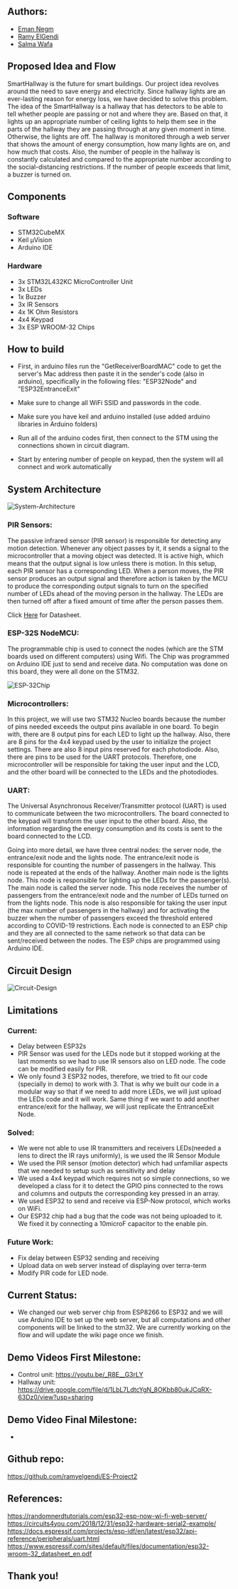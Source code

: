 ## Authors:
* [Eman Negm](https://github.com/emannegm9)
* [Ramy ElGendi](https://github.com/ramyelgendi)
* [Salma Wafa](https://github.com/salmawafa)

## Proposed Idea and Flow
SmartHallway is the future for smart buildings. Our project idea revolves around the need to save energy and electricity. Since hallway lights are an ever-lasting reason for energy loss, we have decided to solve this problem. The idea of the SmartHallway is a hallway that has detectors to be able to tell whether people are passing or not and where they are. Based on that, it lights up an appropriate number of ceiling lights to help them see in the parts of the hallway they are passing through at any given moment in time. Otherwise, the lights are off. The hallway is monitored through a web server that shows the amount of energy consumption, how many lights are on, and how much that costs. Also, the number of people in the hallway is constantly calculated and compared to the appropriate number according to the social-distancing restrictions. If the number of people exceeds that limit, a buzzer is turned on. 

## Components
### Software
* STM32CubeMX
* Keil µVision
* Arduino IDE

### Hardware
* 3x STM32L432KC MicroController Unit
* 3x LEDs
* 1x Buzzer
* 3x IR Sensors
* 4x 1K Ohm Resistors
* 4x4 Keypad
* 3x ESP WROOM-32 Chips

## How to build
- First, in arduino files run the "GetReceiverBoardMAC" code to get the server's Mac address then paste it in the sender's code (also in arduino), specifically in the following files: "ESP32Node" and "ESP32EntranceExit"

- Make sure to change all WiFi SSID and passwords in the code.
- Make sure you have keil and arduino installed (use added arduino libraries in Arduino folders)
- Run all of the arduino codes first, then connect to the STM using the connections shown in circuit diagram. 
- Start by entering number of people on keypad, then the system will all connect and work automatically

## System Architecture

![System-Architecture](https://i.imgur.com/W02nOae.png)

### PIR Sensors:
The passive infrared sensor (PIR sensor) is responsible for detecting any motion detection. Whenever any object passes by it, it sends a signal to the microcontroller that a moving object was detected. It is active high, which means that the output signal is low unless there is motion. In this setup, each PIR sensor has a corresponding LED. When a person moves, the PIR sensor produces an output signal and therefore action is taken by the MCU to produce the corresponding output signals to turn on the specified number of LEDs ahead of the moving person in the hallway. The LEDs are then turned off after a fixed amount of time after the person passes them.

Click [Here](https://cdn-learn.adafruit.com/downloads/pdf/pir-passive-infrared-proximity-motion-sensor.pdf) for Datasheet.

### ESP-32S NodeMCU:

The programmable chip is used to connect the nodes (which are the STM boards used on different computers) using Wifi. The Chip was programmed on Arduino IDE just to send and receive data. No computation was done on this board, they were all done on the STM32.

![ESP-32Chip](https://i.imgur.com/StXU5RU.jpg)


### Microcontrollers:
In this project, we will use two STM32 Nucleo boards because the number of pins needed exceeds the output pins available in one board. To begin with, there are 8 output pins for each LED to light up the hallway. Also, there are 8 pins for the 4x4 keypad used by the user to initialize the project settings. There are also 8 input pins reserved for each photodiode. Also, there are pins to be used for the UART protocols. Therefore, one microcontroller will be responsible for taking the user input and the LCD, and the other board will be connected to the LEDs and the photodiodes. 


### UART:
The Universal Asynchronous Receiver/Transmitter protocol (UART) is used to communicate between the two microcontrollers. The board connected to the keypad will transform the user input to the other board. Also, the information regarding the energy consumption and its costs is sent to the board connected to the LCD.

Going into more detail, we have three central nodes: the server node, the entrance/exit node and the lights node. The entrance/exit node is responsible for counting the number of passengers in the hallway. This node is repeated at the ends of the hallway. Another main node is the lights node. This node is responsible for lighting up the LEDs for the passenger(s). The main node is called the server node. This node receives the number of passengers from the entrance/exit node and the number of LEDs turned on from the lights node. This node is also responsible for taking the user input (the max number of passengers in the hallway) and for activating the buzzer when the number of passengers exceed the threshold entered according to COVID-19 restrictions. Each node is connected to an ESP chip and they are all connected to the same network so that data can be sent/received between the nodes. The ESP chips are programmed using Arduino IDE.

## Circuit Design

![Circuit-Design](https://i.imgur.com/ngX2gVb.png)

## Limitations

### Current:
* Delay between ESP32s
* PIR Sensor was used for the LEDs node but it stopped working at the last moments so we had to use IR sensors also on LED node. The code can be modified easily for PIR.
* We only found 3 ESP32 nodes, therefore, we tried to fit our code (specially in demo) to work with 3. That is why we built our code in a modular way so that if we need to add more LEDs, we will just upload the LEDs code and it will work. Same thing if we want to add another entrance/exit for the hallway, we will just replicate the EntranceExit Node.

### Solved:
* We were not able to use IR transmitters and receivers LEDs(needed a lens to direct the IR rays uniformly), is we used the IR Sensor Module
* We used the PIR sensor (motion detector) which had unfamiliar aspects that we needed to setup such as sensitivity and delay
* We used a 4x4 keypad which requires not so simple connections, so we developed a class for it to detect the GPIO pins connected to the rows and columns and outputs the corresponding key pressed in an array.
* We used ESP32 to send and receive via ESP-Now protocol, which works on WiFi.
* Our ESP32 chip had a bug that the code was not being uploaded to it. We fixed it by connecting a 10microF capacitor to the enable pin.

### Future Work:
* Fix delay between ESP32 sending and receiving
* Upload data on web server instead of displaying over terra-term
* Modify PIR code for LED node.

## Current Status:

- We changed our web server chip from ESP8266 to ESP32 and we will use Arduino IDE to set up the web server, but all computations and other components will be linked to the stm32. We are currently working on the flow and will update the wiki page once we finish.

## Demo Videos First Milestone:

-  Control unit: https://youtu.be/_R8E__G3rLY
-  Hallway unit: https://drive.google.com/file/d/1LbL7LdtcYgN_8OKbb80ukJCqRX-63Dz0/view?usp=sharing

## Demo Video Final Milestone:

-  

## Github repo:
https://github.com/ramyelgendi/ES-Project2

## References:
https://randomnerdtutorials.com/esp32-esp-now-wi-fi-web-server/
https://circuits4you.com/2018/12/31/esp32-hardware-serial2-example/
https://docs.espressif.com/projects/esp-idf/en/latest/esp32/api-reference/peripherals/uart.html
https://www.espressif.com/sites/default/files/documentation/esp32-wroom-32_datasheet_en.pdf

## Thank you!
